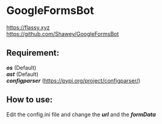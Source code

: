 # GoogleFormsBot
https://flassy.xyz  
https://github.com/Shawey/GoogleFormsBot

## Requirement: ##
***os*** (Default)  
***ast*** (Default)  
***configparser*** (https://pypi.org/project/configparser/)

## How to use: ##
Edit the config.ini file and change the ***url*** and the ***formData***
